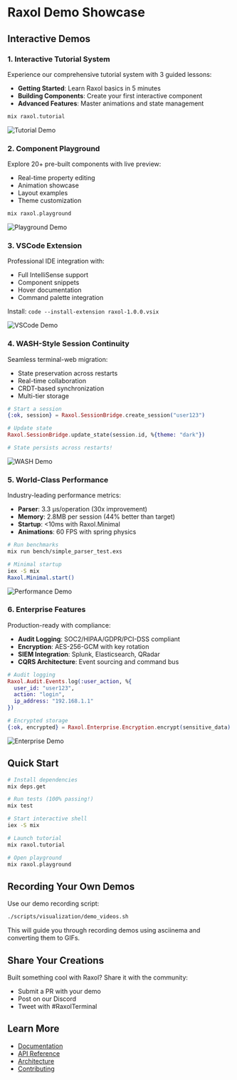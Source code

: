 # Raxol Demo Showcase

## Interactive Demos

### 1. Interactive Tutorial System
Experience our comprehensive tutorial system with 3 guided lessons:
- **Getting Started**: Learn Raxol basics in 5 minutes
- **Building Components**: Create your first interactive component
- **Advanced Features**: Master animations and state management

```bash
mix raxol.tutorial
```

![Tutorial Demo](demos/tutorial.gif)

### 2. Component Playground
Explore 20+ pre-built components with live preview:
- Real-time property editing
- Animation showcase
- Layout examples
- Theme customization

```bash
mix raxol.playground
```

![Playground Demo](demos/playground.gif)

### 3. VSCode Extension
Professional IDE integration with:
- Full IntelliSense support
- Component snippets
- Hover documentation
- Command palette integration

Install: `code --install-extension raxol-1.0.0.vsix`

![VSCode Demo](demos/vscode.gif)

### 4. WASH-Style Session Continuity
Seamless terminal-web migration:
- State preservation across restarts
- Real-time collaboration
- CRDT-based synchronization
- Multi-tier storage

```elixir
# Start a session
{:ok, session} = Raxol.SessionBridge.create_session("user123")

# Update state
Raxol.SessionBridge.update_state(session.id, %{theme: "dark"})

# State persists across restarts!
```

![WASH Demo](demos/wash.gif)

### 5. World-Class Performance
Industry-leading performance metrics:
- **Parser**: 3.3 μs/operation (30x improvement)
- **Memory**: 2.8MB per session (44% better than target)
- **Startup**: <10ms with Raxol.Minimal
- **Animations**: 60 FPS with spring physics

```bash
# Run benchmarks
mix run bench/simple_parser_test.exs

# Minimal startup
iex -S mix
Raxol.Minimal.start()
```

![Performance Demo](demos/performance.gif)

### 6. Enterprise Features
Production-ready with compliance:
- **Audit Logging**: SOC2/HIPAA/GDPR/PCI-DSS compliant
- **Encryption**: AES-256-GCM with key rotation
- **SIEM Integration**: Splunk, Elasticsearch, QRadar
- **CQRS Architecture**: Event sourcing and command bus

```elixir
# Audit logging
Raxol.Audit.Events.log(:user_action, %{
  user_id: "user123",
  action: "login",
  ip_address: "192.168.1.1"
})

# Encrypted storage
{:ok, encrypted} = Raxol.Enterprise.Encryption.encrypt(sensitive_data)
```

![Enterprise Demo](demos/enterprise.gif)

## Quick Start

```bash
# Install dependencies
mix deps.get

# Run tests (100% passing!)
mix test

# Start interactive shell
iex -S mix

# Launch tutorial
mix raxol.tutorial

# Open playground
mix raxol.playground
```

## Recording Your Own Demos

Use our demo recording script:

```bash
./scripts/visualization/demo_videos.sh
```

This will guide you through recording demos using asciinema and converting them to GIFs.

## Share Your Creations

Built something cool with Raxol? Share it with the community:
- Submit a PR with your demo
- Post on our Discord
- Tweet with #RaxolTerminal

## Learn More

- [Documentation](https://hexdocs.pm/raxol)
- [API Reference](docs/api-reference.md)
- [Architecture](docs/ARCHITECTURE.md)
- [Contributing](../CONTRIBUTING.md)